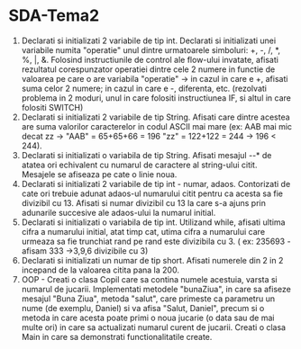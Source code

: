 # SDA-Tema2
1. Declarati si initializati 2 variabile de tip int. Declarati si initializati unei variabile numita "operatie" unul dintre urmatoarele simboluri: +, -, /, *, %, |, &. Folosind instructiunile de control ale flow-ului invatate, afisati rezultatul corespunzator operatiei dintre cele 2 numere in functie de valoarea pe care o are variabila "operatie" -> in cazul in care e +, afisati suma celor 2 numere; in cazul in care e -, diferenta, etc. (rezolvati problema in 2 moduri, unul in care folositi instructiunea IF, si altul in care folositi SWITCH)
2. Declarati si initializati 2 variabile de tip String. Afisati care dintre acestea are suma valorilor caracterelor in codul ASCII mai mare (ex: AAB mai mic decat zz    -> "AAB" = 65+65+66 = 196 "zz" = 122+122 = 244  -> 196 < 244).
3. Declarati si initializati o variabila de tip String. Afisati mesajul *-*-* de atatea ori echivalent cu numarul de caractere al string-ului citit. Mesajele se afiseaza pe cate o linie noua.
4. Declarati si initializati 2 variabile de tip int - numar, adaos. Contorizati de cate ori trebuie adunat adaos-ul numarului citit pentru ca acesta sa fie divizibil cu 13. Afisati si numar divizibil cu 13 la care s-a ajuns prin adunarile succesive ale adaos-ului la numarul initial.
5. Declarati si initializati o variabila de tip int. Utilizand while, afisati ultima cifra a numarului initial, atat timp cat, utima cifra a numarului care urmeaza sa fie trunchiat rand pe rand este divizibila cu 3. ( ex: 235693 - afisam 333   ->3,9,6 divizibile cu 3) 
6. Declarati si initializati un numar de tip short. Afisati numerele din 2 in 2 incepand de la valoarea citita pana la 200.
7. OOP - Creati o clasa Copil care sa contina numele acestuia, varsta si numarul de jucarii. Implementati metodele "bunaZiua", in care sa afiseze mesajul "Buna Ziua", metoda "salut", care primeste ca parametru un nume (de exemplu, Daniel) si va afisa "Salut, Daniel", precum si o metoda in care acesta poate primi o noua jucarie (o data sau de mai multe ori) in care sa actualizati numarul curent de jucarii. Creati o clasa Main in care sa demonstrati functionalitatile create.
